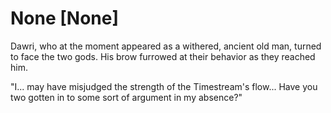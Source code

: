 # None [None]
Dawri, who at the moment appeared as a withered, ancient old man, turned to face the two gods. His brow furrowed at their behavior as they reached him.

"I... may have misjudged the strength of the Timestream's flow... Have you two gotten in to some sort of argument in my absence?"

